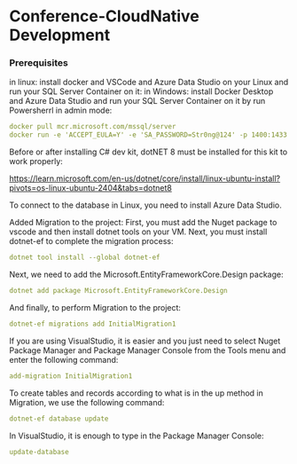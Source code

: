 # Conference-CloudNative Development
### Prerequisites
in linux: install docker and VSCode and Azure Data Studio on your Linux and run your SQL Server Container on it:
in Windows: install Docker Desktop and Azure Data Studio and run your SQL Server Container on it by run Powersherrl in admin mode: 
```yml
docker pull mcr.microsoft.com/mssql/server
docker run -e 'ACCEPT_EULA=Y' -e 'SA_PASSWORD=Str0ng@124' -p 1400:1433 -d mcr.microsoft.com/mssql/server
```

Before or after installing C# dev kit, dotNET 8 must be installed for this kit to work properly:

https://learn.microsoft.com/en-us/dotnet/core/install/linux-ubuntu-install?pivots=os-linux-ubuntu-2404&tabs=dotnet8

To connect to the database in Linux, you need to install Azure Data Studio.

Added Migration to the project:
First, you must add the Nuget package to vscode and then install dotnet tools on your VM. Next, you must install dotnet-ef to complete the migration process:
```yml
dotnet tool install --global dotnet-ef
```
Next, we need to add the Microsoft.EntityFrameworkCore.Design package:
```yml
dotnet add package Microsoft.EntityFrameworkCore.Design
```
And finally, to perform Migration to the project:
```yml
dotnet-ef migrations add InitialMigration1
```

If you are using VisualStudio, it is easier and you just need to select Nuget Package Manager and Package Manager Console from the Tools menu and enter the following command:
```yml
add-migration InitialMigration1
```
To create tables and records according to what is in the up method in Migration, we use the following command:
```yml
dotnet-ef database update
```
In VisualStudio, it is enough to type in the Package Manager Console:
```yml
update-database
```
